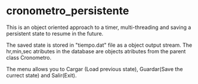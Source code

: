# cronometro_persistente
This is an object oriented approach to a timer, multi-threading and saving a persistent state to resume in the future.

The saved state is stored in "tiempo.dat" file as a object output stream. The hr,min,sec atributes in the database are objects atributes from the parent class Cronometro.

The menu allows you to Cargar (Load previous state), Guardar(Save the currect state) and Salir(Exit).
